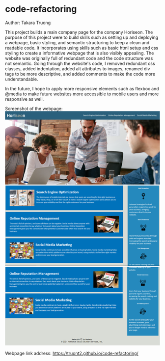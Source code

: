 # code-refactoring

Author: Takara Truong

This project builds a main company page for the company Horiseon.
The purpose of this project were to build skills such as setting up and deploying a webpage, basic styling, and semantic structuring to keep a clean and readable code.  It incorporates using skills such as basic html setup and css styling to create a informative webpage that is also visibly appealing. The website was originally full of redundant code and the code structure was not semantic. Going through the website's code, I removed redundant css classes, added indentation, added alt attributes to images, renamed div tags to be more descriptive, and added comments to make the code more understandable.

In the future, I hope to apply more responsive elements such as flexbox and @media to make future websites more accessible to mobile users and more responsive as well. 

Screenshot of the webpage:
![website screenshot](./assets/images/header_navbar.PNG)
![website screenshot](./assets/images/main_content.PNG)
![website screenshot](./assets/images/footer.PNG)


Webpage link address:
https://truont2.github.io/code-refactoring/